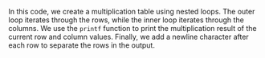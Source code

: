 In this code,
we create a multiplication table using nested loops. The outer loop iterates through the rows, 
while the inner loop iterates through the columns. 
We use the `printf` function to print the multiplication result of the current row and column values.
Finally, we add a newline character after each row to separate the rows in the output.
